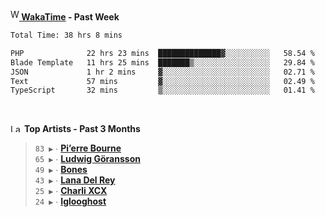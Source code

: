 <img src="https://github.com/dxnter/dxnter/assets/17434202/67b21fa4-d36d-46f9-9dec-f23d976b00ef" alt="WakaTime Logo" width="14" height="18"/><a href="https://wakatime.com/@dxnter" target="_blank"><strong> WakaTime</strong></a><strong> - Past Week</strong>

<!--START_SECTION:waka-->

```txt
Total Time: 38 hrs 8 mins

PHP              22 hrs 23 mins  ██████████████▓░░░░░░░░░░   58.54 %
Blade Template   11 hrs 25 mins  ███████▒░░░░░░░░░░░░░░░░░   29.84 %
JSON             1 hr 2 mins     ▓░░░░░░░░░░░░░░░░░░░░░░░░   02.71 %
Text             57 mins         ▓░░░░░░░░░░░░░░░░░░░░░░░░   02.49 %
TypeScript       32 mins         ▒░░░░░░░░░░░░░░░░░░░░░░░░   01.41 %
```

<!--END_SECTION:waka-->

<br/>

<!--START_LASTFM_ARTISTS:{"period": "3month", "rows": 6}-->
<a href="https://last.fm" target="_blank"><img src="https://user-images.githubusercontent.com/17434202/215290617-e793598d-d7c9-428f-9975-156db1ba89cc.svg" alt="Last.fm Logo" width="18" height="13"/></a> **Top Artists - Past 3 Months**

> `83 ▶️` ∙ **[Pi’erre Bourne](https://www.last.fm/music/Pi%E2%80%99erre+Bourne)**<br/>
> `65 ▶️` ∙ **[Ludwig Göransson](https://www.last.fm/music/Ludwig+G%C3%B6ransson)**<br/>
> `49 ▶️` ∙ **[Bones](https://www.last.fm/music/Bones)**<br/>
> `43 ▶️` ∙ **[Lana Del Rey](https://www.last.fm/music/Lana+Del+Rey)**<br/>
> `25 ▶️` ∙ **[Charli XCX](https://www.last.fm/music/Charli+XCX)**<br/>
> `24 ▶️` ∙ **[Iglooghost](https://www.last.fm/music/Iglooghost)**<br/>
<!--END_LASTFM_ARTISTS-->
